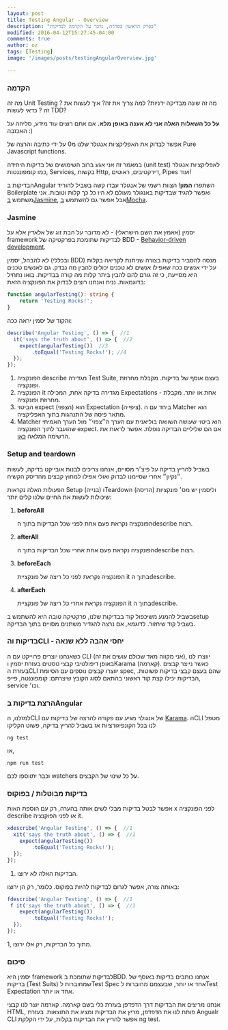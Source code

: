 ```yaml
---
layout: post
title: Testing Angular - Overview 
description: "בפרק הראשון בסדרה, נדבר על הקדמה לבדיקות"
modified: 2016-04-12T15:27:45-04:00
comments: true
author: oz
tags: [Testing]
image: '/images/posts/testingAngularOverview.jpg'

---
```




### הקדמה

מה זה Unit Testing ? מה זה שונה מבדיקה ידניות? למה צריך את זה? איך לעשות את זה ? כדאי לעשות TDD? 

**על כל השאלות האלה אני לא אענה באופן מלא.** אם אתם רוצים עוד מידע, סליחה על האכזבה :)

אפשר לבדוק את האפליקציות אנגולר שלנו מ0 על ידי כתיבה והרצה של Pure Javascript functions.

במאמר זה אני אגע ברוב השימושים של בדיקות היחידה (unit test) לאפליקציות אנגולר כמו קומפוננטות, Services, בקשות Http, דירקטיבים, ראוטים, Pipes ועוד!

הבדיקות בAngular השתפרו **המון**! הצוות רשמי של אנגולר עבדו קשה בשביל להוריד Boilerplate ואפשר להגיד שבדיקות באנגולר מעולם לא היו כל כך קלות וטובות. אני משתמש [בJasmine](https://jasmine.github.io/), אבל אפשר גם להשתמש [בMocha](https://mochajs.org/).

### Jasmine

יסמין (אאמץ את השם הישראלי) - לא מדובר על הבת זוג של אלאדין אלא על framework לבדיקות שתומכת בפרקטיקה של BDD - [Behavior-driven development](https://en.wikipedia.org/wiki/Behavior-driven_development). 

לא להבהל, יסמין (ובכללי BDD) מנסה להסביר בדיקות בצורה שניתנת לקריאה בקלות על ידי אנשים ככה שאפילו אנשים לא טכנים יכולים להבין מה נבדק. גם לאנשים טכנים היא מסייעת, כי זה גורם להם להבין ביתר קלות מה קורה בבדיקות. בואו נתחיל בדוגמאות. נניח ואנחנו רוצים לבדוק את הפונקציה הזאת:

```typescript
function angularTesting(): string {
    return 'Testing Rocks!';
}
```

והקוד של יסמין יראה ככה:

```typescript
describe('Angular Testing', () => {  //1
  it('says the truth about', () => {  //2
    expect(angularTesting())  //3
        .toEqual('Testing Rocks!'); //4 
  });
});
```



1. הפונקציה describe מגדירה Test Suite, בעצם אוסף של בדיקות. מקבלת מחרוזת ופונקציה. 
2. הפונקציה it מגדירה בדיקה אחת, המכילה Expectations - אחת או יותר. מקבלת מחרוזת ופונקציה.
3. הביטוי expect (הצפוי) הוא Expectation (ציפייה). ביחד עם ה Matcher הוא מתאר פיסה של התנהגות בתוך האפליקציה. 
4. Matcher הוא ביטוי שעושה השוואה בוליאנית עם הערך ה״צפוי״ מול הערך האמיתי שהועבר לתוך הפונקציה expect. אם הם שליליים הבדיקה נופלת. אפשר לראות את הרשימה המלאה [כאן](https://jasmine.github.io/api/edge/matchers.html). 

### Setup and teardown

בשביל להריץ בדיקה על פיצ׳ר מסויים, אנחנו צריכים לבנות אובייקט בדיקה, לעשות ״נקיון״ אחרי שסיימנו לבדוק ואולי אפילו למחוץ קבצים מהדיסק הקשיח. 

הפעולות האלה נקראות Setup (בנייה) וTeardown (הריסה) וליסמין יש מס׳ פונקציות שיכולות לעשות את החיים שלנו קלים יותר:

1. **beforeAll**

   הפונקציה נקראת פעם אחת לפני שכל הבדיקות בתוך הdescribe רצות. 

2. **afterAll**

   הפונקציה נקראת פעם אחת אחרי שכל הבדיקות בתוך הdescribe רצות. 

3. **beforeEach**

   הפונקציה נקראת לפני כל ריצה של פונקציית it בתוך הdescribe. 

4. **afterEach**

   הפונקציה נקראת אחרי כל ריצה של פונקציית it בתוך הdescribe. 

בשביל להמנע משיכפול קוד בבדיקות שלנו, פרקטיקה טובה היא להשתמש בsetup בשביל קוד שיחזור. לדוגמא, אם נרצה להגדיר משתנים מסויים בתוך הבדיקה. 



### בדיקות והCLI - יחסי אהבה ללא שנאה

כשאנחנו יוצרים פרוייקט עם ה CLI  (אני מקווה מאד שכולם עושים את זה), יווצרו לנו באופן דיפולטיבי קבצי טסטים בעזרת יסמין  וKarama (קארמה). כאשר נייצר קבצים בעזרת הCLI יווצרו קבצים נוספים עם הסיומת spec, שהם בעצם קבצי בדיקות פשוטות. הבדיקות יכילו קצת קוד ראשוני בהתאם לסוג הקובץ שיצרתם: קומפוננטה, פייפ, service וכו׳. 

### הרצת בדיקות בAngular

למזלנו, הCLI של אנגולר מגיע עם פקודה להרצה של בדיקות עם [Karama](http://karma-runner.github.io/0.13/index.html). הCLI מטפל לנו בכל הקונפיגורציות אז בשביל להריץ בדיקה, פשוט הקליקו

```
ng test
```

או, 

```
npm run test
```

וכבר יתווספו לכם watchers על כל שינוי של הקבצים. 



### בדיקות מבוטלות / בפוקוס

אפשר לבטל בדיקות מבלי לשים אותה בהערה, רק עם הוספת האות x לפני הפונקציה describe או לפני הפוקנציה it.

```typescript
xdescribe('Angular Testing', () => {  //1
  xit('says the truth about', () => {  //1
    expect(angularTesting()) 
        .toEqual('Testing Rocks!');
  });
});
```



1. הבדיקות האלה לא ירוצו.

באותה צורה, אפשר לגרום לבדיקות להיות בפוקוס. כלומר, רק הן ירוצו:

```typescript
fdescribe('Angular Testing', () => {  //1
 f it('says the truth about', () => {  //1
    expect(angularTesting())  
        .toEqual('Testing Rocks!'); 
  });
});
```

1, מתוך כל הבדיקות, רק אלו ירוצו. 



### סיכום

יסמין היא framework לבדיקות שתומכת בBDD. אנחנו כותבים בדיקות באוסף של בדיקות (Test Suits) שמחוברות לTest Spec אחד או יותר, שבעצמם מחוברות לTest Expectation אחד או יותר. 

אנחנו מריצים את הבדיקות דרך הדפדפן בעזרת כלי בשם קארמה. קארמה יוצר לנו קבצי HTML, פותח לנו את הדפדפן, מריץ את הבדיקות ומציג את התוצאות. בעזרת Angualr CLI אפשר להריץ את הבדיקות בקלות, על ידי הקלקת ng test. 